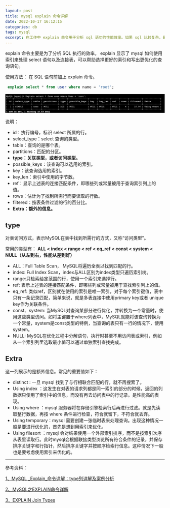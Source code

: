 ```yaml
---
layout: post
title: mysql explain 命令详解
date: 2022-10-17 16:12:15
categories: db  
tags: mysql 
excerpt: 在工作中 explain 命令用于分析 sql 语句的性能效率。如果 sql 比较复杂，最好分析一下语句，方便优化 
---
```



	
explain 命令主要是为了分析 SQL 执行的效率。 explain 显示了 mysql 如何使用索引来处理 select 语句以及连接表，可以帮助选择更好的索引和写出更优化的查询语句。

使用方法： 在 SQL 语句前加上 explain  命令。 

```sql
 explain select * from user where name = 'root';
```

![](/assets/db/mysql-2022-10-18_16-46-46.png)

说明：
-  id：执行编号，标识 select 所属的行。
-   select_type：select 查询的类型。
-   table：查询的是哪个表。
-   partitions：匹配的分区。
-   **type：关联类型，或者访问类型。**
-   possible_keys：该查询可以选用的索引。
-   key：该查询选用的索引。
-   key_len：索引中使用的字节数。
-   ref：显示上述表的连接匹配条件，即哪些列或常量被用于查询索引列上的值。
-   rows：估计为了找到所需行而要读取的行数。
-   filtered：按表条件过滤的行的百分比。
-   **Extra：额外的信息。**

## type

对表访问方式，表示MySQL在表中找到所需行的方式，又称“访问类型”。

常用的类型有： **ALL < index < range < ref < eq_ref < const < system < NULL（从左到右，性能从差到好）**

- ALL：Full Table Scan， MySQL将遍历全表以找到匹配的行。
- index: Full Index Scan，index与ALL区别为index类型只遍历索引树。
- range:只检索给定范围的行，使用一个索引来选择行。
- ref: 表示上述表的连接匹配条件，即哪些列或常量被用于查找索引列上的值。
- eq_ref: 类似ref，区别就在使用的索引是唯一索引，对于每个索引键值，表中只有一条记录匹配，简单来说，就是多表连接中使用primary key或者 unique key作为关联条件。
- const、system: 当MySQL对查询某部分进行优化，并转换为一个常量时，使用这些类型访问。如将主键置于where列表中，MySQL就能将该查询转换为一个常量，system是const类型的特例，当查询的表只有一行的情况下，使用system。
- NULL: MySQL在优化过程中分解语句，执行时甚至不用访问表或索引，例如从一个索引列里选取最小值可以通过单独索引查找完成。


##  Extra

这一列展示的是额外信息。常见的重要值如下：

- distinct : 一旦 mysql 找到了与行相联合匹配的行，就不再搜索了。
- Using index ：这发生在对表的请求列都是同一索引的部分的时候，返回的列数据只使用了索引中的信息，而没有再去访问表中的行记录。是性能高的表现。
- Using where ：mysql 服务器将在存储引擎检索行后再进行过滤。就是先读取整行数据，再按 where 条件进行检查，符合就留下，不符合就丢弃。
- Using temporary：mysql 需要创建一张临时表来处理查询。出现这种情况一般是要进行优化的，首先是想到用索引来优化。
- Using filesort ：mysql 会对结果使用一个外部索引排序，而不是按索引次序从表里读取行。此时mysql会根据联接类型浏览所有符合条件的记录，并保存排序关键字和行指针，然后排序关键字并按顺序检索行信息。这种情况下一般也是要考虑使用索引来优化的。

---
参考资料：

[1、MySQL _Explain_命令详解：type列详解及案例分析](https://zhuanlan.zhihu.com/p/358920539)

[2、MySQL之EXPLAIN命令详解](https://zhuanlan.zhihu.com/p/381852677)

[3、EXPLAIN Join Types](https://dev.mysql.com/doc/refman/5.7/en/explain-output.html#explain-join-types)
